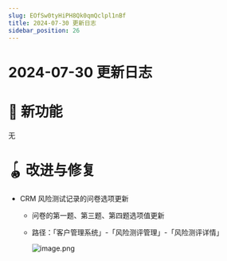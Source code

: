 ```yaml
---
slug: EOfSw0tyHiPH8Qk0qmQclpl1nBf
title: 2024-07-30 更新日志
sidebar_position: 26
---
```



# 2024-07-30 更新日志


# 🎉 新功能


无


# 🪀 改进与修复

- CRM 风险测试记录的问卷选项更新
    - 问卷的第一题、第三题、第四题选项值更新
    - 路径：「客户管理系统」-「风险测评管理」-「风险测评详情」

        ![image.png](/assets/01f43102cd32e31daff28434ae0467c4.png)

